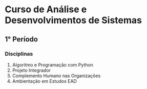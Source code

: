# Curso de Análise e Desenvolvimentos de Sistemas

## 1° Período

### Disciplinas

1. Algoritmo e Programação com Python
2. Projeto Integrador
3. Complemento Humano nas Organizações
4. Ambientação em Estudos EAD
